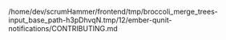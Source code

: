 /home/dev/scrumHammer/frontend/tmp/broccoli_merge_trees-input_base_path-h3pDhvqN.tmp/12/ember-qunit-notifications/CONTRIBUTING.md